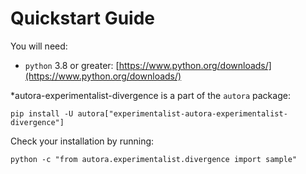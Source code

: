 # Quickstart Guide

You will need:

- `python` 3.8 or greater: [https://www.python.org/downloads/](https://www.python.org/downloads/)

*autora-experimentalist-divergence is a part of the `autora` package:

```shell
pip install -U autora["experimentalist-autora-experimentalist-divergence"]
```


Check your installation by running:
```shell
python -c "from autora.experimentalist.divergence import sample"
```
